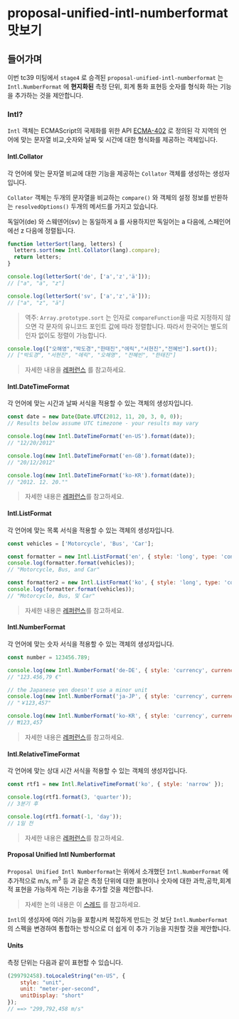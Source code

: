 # proposal-unified-intl-numberformat 맛보기

## 들어가며
이번 tc39 미팅에서 `stage4` 로 승격된 `proposal-unified-intl-numberformat` 는 `Intl.NumberFormat` 에 **현지화된** 측정 단위, 회계 통화 표현등 숫자를 형식화 하는 기능을 추가하는 것을 제안합니다.

### Intl?
`Intl` 객체는 ECMAScript의 국제화를 위한 API [ECMA-402](https://www.ecma-international.org/ecma-402/1.0/#sec-8) 로 정의된 각 지역의 언어에 맞는 문자열 비교,숫자와 날짜 및 시간에 대한 형식화를 제공하는 객체입니다.

#### Intl.Collator
각 언어에 맞는 문자열 비교에 대한 기능을 제공하는 `Collator` 객체를 생성하는 생성자입니다.

`Collator` 객체는 두개의 문자열을 비교하는 `compare()` 와 객체의 설정 정보를 반환하는 `resolvedOptions()` 두개의 메서드를 가지고 있습니다.

독일어(de) 와 스웨덴어(sv) 는 동일하게 ä 를 사용하지만 독일어는 a 다음에, 스페인어에선 z 다음에 정렬됩니다.

```JavaScript
function letterSort(lang, letters) {
  letters.sort(new Intl.Collator(lang).compare);
  return letters;
}

console.log(letterSort('de', ['a','z','ä']));
// ["a", "ä", "z"]

console.log(letterSort('sv', ['a','z','ä']));
// ["a", "z", "ä"]
```

> 역주: `Array.prototype.sort` 는 인자로 `compareFunction`을 따로 지정하지 않으면 각 문자의 유니코드 포인트 값에 따라 정렬합니다. 따라서 한국어는 별도의 인자 없이도 정렬이 가능합니다.
```JavaScript
console.log(["오해영","박도경","한태진","에릭","서현진","전혜빈"].sort());
// ["박도경", "서현진", "에릭", "오해영", "전혜빈", "한태진"]
```

> 자세한 내용을 [레퍼런스](https://developer.mozilla.org/en-US/docs/Web/JavaScript/Reference/Global_Objects/Collator) 를 참고하세요.

#### Intl.DateTimeFormat
각 언어에 맞는 시간과 날짜 서식을 적용할 수 있는 객체의 생성자입니다.

```Javascript
const date = new Date(Date.UTC(2012, 11, 20, 3, 0, 0));
// Results below assume UTC timezone - your results may vary

console.log(new Intl.DateTimeFormat('en-US').format(date));
// "12/20/2012"

console.log(new Intl.DateTimeFormat('en-GB').format(date));
// "20/12/2012"

console.log(new Intl.DateTimeFormat('ko-KR').format(date));
// "2012. 12. 20.""
```

> 자세한 내용은 [레퍼런스](https://developer.mozilla.org/en-US/docs/Web/JavaScript/Reference/Global_Objects/DateTimeFormat)를 참고하세요.

#### Intl.ListFormat
각 언어에 맞는 목록 서식을 적용할 수 있는 객체의 생성자입니다.

```Javascript
const vehicles = ['Motorcycle', 'Bus', 'Car'];

const formatter = new Intl.ListFormat('en', { style: 'long', type: 'conjunction' });
console.log(formatter.format(vehicles));
// "Motorcycle, Bus, and Car"

const formatter2 = new Intl.ListFormat('ko', { style: 'long', type: 'conjunction' });
console.log(formatter.format(vehicles));
// "Motorcycle, Bus, 및 Car"

```

> 자세한 내용은 [레퍼런스](https://developer.mozilla.org/en-US/docs/Web/JavaScript/Reference/Global_Objects/ListFormat)를 참고하세요.

#### Intl.NumberFormat
각 언어에 맞는 숫자 서식을 적용할 수 있는 객체의 생성자입니다.

```Javascript
const number = 123456.789;

console.log(new Intl.NumberFormat('de-DE', { style: 'currency', currency: 'EUR' }).format(number));
// "123.456,79 €"

// the Japanese yen doesn't use a minor unit
console.log(new Intl.NumberFormat('ja-JP', { style: 'currency', currency: 'JPY' }).format(number));
// "￥123,457"

console.log(new Intl.NumberFormat('ko-KR', { style: 'currency', currency: 'KRW' }).format(number));
// ₩123,457
```

> 자세한 내용은 [레퍼런스](https://developer.mozilla.org/en-US/docs/Web/JavaScript/Reference/Global_Objects/NumberFormat)를 참고하세요.

#### Intl.RelativeTimeFormat
각 언어에 맞는 상대 시간 서식을 적용할 수 있는 객체의 생성자입니다.

```javascript
const rtf1 = new Intl.RelativeTimeFormat('ko', { style: 'narrow' });

console.log(rtf1.format(3, 'quarter'));
// 3분기 후

console.log(rtf1.format(-1, 'day'));
// 1일 전
```

> 자세한 내용은 [레퍼런스](https://developer.mozilla.org/en-US/docs/Web/JavaScript/Reference/Global_Objects/RelativeTimeFormat)를 참고하세요.

#### Proposal Unified Intl Numberformat

`Proposal Unified Intl Numberformat`는 위에서 소개했던 `Intl.NumberFormat` 에 추가적으로 m/s, m<sup>3</sup> 등 과 같은 측정 단위에 대한 표현이나 숫자에 대한 과학,공학,회계적 표현을 가능하게 하는 기능을 추가할 것을 제안합니다.

> 자세한 논의 내용은 이 [스레드](https://github.com/tc39/ecma402/issues/215) 를 참고하세요.

`Intl`의 생성자에 여러 기능을 포함시켜 복잡하게 만드는 것 보단 `Intl.NumberFormat` 의 스펙을 변경하여 통합하는 방식으로 더 쉽게 이 추가 기능을 지원할 것을 제안합니다.

#### Units
측정 단위는 다음과 같이 표현할 수 있습니다.

```JavaScript
(299792458).toLocaleString("en-US", {
    style: "unit",
    unit: "meter-per-second",
    unitDisplay: "short"
});
// ==> "299,792,458 m/s"
```
